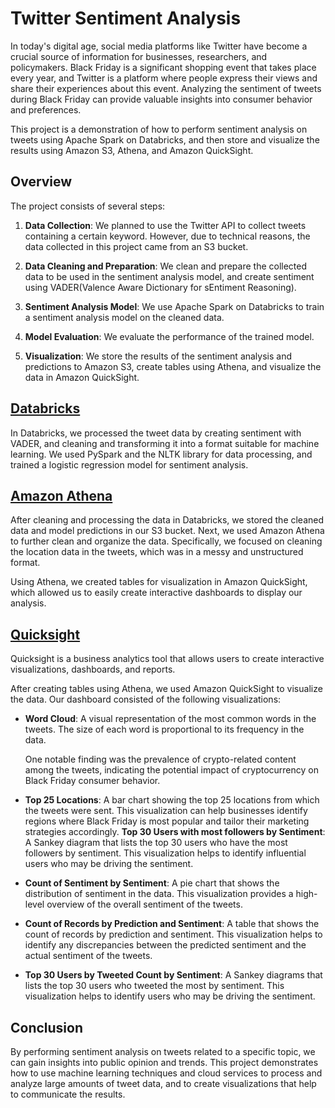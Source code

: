 # Twitter Sentiment Analysis
In today's digital age, social media platforms like Twitter have become a crucial source of information for businesses, researchers, and policymakers. Black Friday is a significant shopping event that takes place every year, and Twitter is a platform where people express their views and share their experiences about this event. Analyzing the sentiment of tweets during Black Friday can provide valuable insights into consumer behavior and preferences.

This project is a demonstration of how to perform sentiment analysis on tweets using Apache Spark on Databricks, and then store and visualize the results using Amazon S3, Athena, and Amazon QuickSight.

## **Overview**
The project consists of several steps:

1. **Data Collection**: We planned to use the Twitter API to collect tweets containing a certain keyword. However, due to technical reasons, the data collected in this project came from an S3 bucket.

2. **Data Cleaning and Preparation**: We clean and prepare the collected data to be used in the sentiment analysis model, and create sentiment using VADER(Valence Aware Dictionary for sEntiment Reasoning).

3. **Sentiment Analysis Model**: We use Apache Spark on Databricks to train a sentiment analysis model on the cleaned data.

4. **Model Evaluation**: We evaluate the performance of the trained model.

5. **Visualization**: We store the results of the sentiment analysis and predictions to Amazon S3, create tables using Athena, and visualize the data in Amazon QuickSight.

## **[Databricks](https://github.com/MisssssLegendary/Twitter_Sentiment_Analysis/blob/main/Big_Data_Project_Twitter_Sentiment_Analysis.ipynb)**
In Databricks, we processed the tweet data by creating sentiment with VADER, and cleaning and transforming it into a format suitable for machine learning. We used PySpark and the NLTK library for data processing, and trained a logistic regression model for sentiment analysis. 

## **[Amazon Athena](https://github.com/MisssssLegendary/Twitter_Sentiment_Analysis/blob/main/Athena_queries.sql)**
After cleaning and processing the data in Databricks, we stored the cleaned data and model predictions in our S3 bucket. Next, we used Amazon Athena to further clean and organize the data. Specifically, we focused on cleaning the location data in the tweets, which was in a messy and unstructured format.

Using Athena, we created tables for visualization in Amazon QuickSight, which allowed us to easily create interactive dashboards to display our analysis. 

## **[Quicksight](https://github.com/MisssssLegendary/Twitter_Sentiment_Analysis/blob/main/Quick_Sight_Dashboard.jpg)**
Quicksight is a business analytics tool that allows users to create interactive visualizations, dashboards, and reports.

After creating tables using Athena, we used Amazon QuickSight to visualize the data. Our dashboard consisted of the following visualizations:
* **Word Cloud**: A visual representation of the most common words in the tweets. The size of each word is proportional to its frequency in the data.
        
    One notable finding was the prevalence of crypto-related content among the tweets, indicating the potential impact of cryptocurrency on Black Friday consumer behavior.
* **Top 25 Locations**: A bar chart showing the top 25 locations from which the tweets were sent. This visualization can help businesses identify regions where Black Friday is most popular and tailor their marketing strategies accordingly.
**Top 30 Users with most followers by Sentiment**: A Sankey diagram that lists the top 30 users who have the most followers by sentiment. This visualization helps to identify influential users who may be driving the sentiment.
* **Count of Sentiment by Sentiment**: A pie chart that shows the distribution of sentiment in the data. This visualization provides a high-level overview of the overall sentiment of the tweets.
* **Count of Records by Prediction and Sentiment**: A table that shows the count of records by prediction and sentiment. This visualization helps to identify any discrepancies between the predicted sentiment and the actual sentiment of the tweets.
* **Top 30 Users by Tweeted Count by Sentiment**: A Sankey diagrams that lists the top 30 users who tweeted the most by sentiment. This visualization helps to identify users who may be driving the sentiment.

## **Conclusion**
By performing sentiment analysis on tweets related to a specific topic, we can gain insights into public opinion and trends. This project demonstrates how to use machine learning techniques and cloud services to process and analyze large amounts of tweet data, and to create visualizations that help to communicate the results.